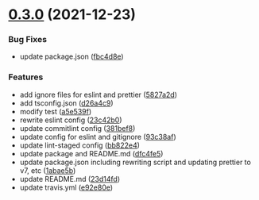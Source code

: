 # [0.3.0](https://github.com/VicSolWang/eslint-config-wzx-react/compare/v0.2.0...v0.3.0) (2021-12-23)


### Bug Fixes

* update package.json ([fbc4d8e](https://github.com/VicSolWang/eslint-config-wzx-react/commit/fbc4d8e96eaebb5224d9f8b142fdd7612df759b2))


### Features

* add ignore files for eslint and prettier ([5827a2d](https://github.com/VicSolWang/eslint-config-wzx-react/commit/5827a2d9c3e2f1441aa9e0da3b0ccd71297eebbc))
* add tsconfig.json ([d26a4c9](https://github.com/VicSolWang/eslint-config-wzx-react/commit/d26a4c9c427644ad0da8bb4464b855013017cf9a))
* modify test ([a5e539f](https://github.com/VicSolWang/eslint-config-wzx-react/commit/a5e539f53896b6d95c988e6690e674865fdd9132))
* rewrite eslint config ([23c42b0](https://github.com/VicSolWang/eslint-config-wzx-react/commit/23c42b0ad9a5a81bfa7f294cd4e9c86d91e4d08b))
* update commitlint config ([381bef8](https://github.com/VicSolWang/eslint-config-wzx-react/commit/381bef81d9f8f95d3e8ecd22b69ca37b5e5f0309))
* update config for eslint and gitignore ([93c38af](https://github.com/VicSolWang/eslint-config-wzx-react/commit/93c38af3c8d9533b05c839d06c5fcbb15819483a))
* update lint-staged config ([bb822e4](https://github.com/VicSolWang/eslint-config-wzx-react/commit/bb822e419f8b92a8eaeca262f1ff3613c32237a0))
* update package and README.md ([dfc4fe5](https://github.com/VicSolWang/eslint-config-wzx-react/commit/dfc4fe5b6edb7353239c7a1ac56177162c57349d))
* update package.json including rewriting script and updating prettier to v7, etc ([1abae5b](https://github.com/VicSolWang/eslint-config-wzx-react/commit/1abae5b40411356d203204769bc9887d5142e33d))
* update README.md ([23d14fd](https://github.com/VicSolWang/eslint-config-wzx-react/commit/23d14fda67b72bbae8f505452269e9b65b644469))
* update travis.yml ([e92e80e](https://github.com/VicSolWang/eslint-config-wzx-react/commit/e92e80eb39bf23af604750960043cf93069ed6b0))

